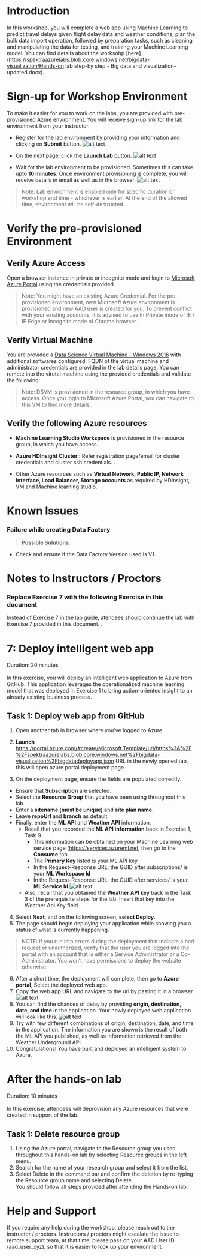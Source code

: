 # Introduction

In this workshop, you will complete a web app using Machine Learning to predict travel delays given flight delay data and weather conditions, plan the bulk data import operation, followed by preparation tasks, such as cleaning and manipulating the data for testing, and training your Machine Learning model. You can find details about the worksohp [here](https://spektraazurelabs.blob.core.windows.net/bigdata-visualization/Hands-on lab step-by step - Big data and visualization-updated.docx).

# Sign-up for Workshop Environment

To make it easier for you to work on the labs, you are provided with pre-provisioned Azure environment. You will receive sign-up link for the lab environment from your instructor. 

* Register for the lab environment by providing your information and clicking on **Submit** button.
 ![alt text](Images/01_signup.png)

* On the next page, click the **Launch Lab** button.
  ![alt text](Images/02_launch_lab.png)
 
* Wait for the lab environment to be provisioned. Sometimes this can take upto **10 minutes**. Once environment provisioning is complete, you will receive details in email as well as in the browser.
 ![alt text](Images/04_lab_env_details.png)
 
 > Note: Lab environment is enabled only for specific duration or workshop end time - whichever is earlier. At the end of the allowed time, environment will be self-destructed.

# Verify the pre-provisioned Environment

## Verify Azure Access

Open a browser instance in private or incognito mode and login to [Microsoft Azure Portal](https://portal.azure.com) using the credentials provided.

> Note: You might have an existing Azure Credential. For the pre-provisioned environment, new Microsoft Azure environment is provisioned and new AAD user is created for you. To prevent conflict with your existing accounts, it is advised to use In Private mode of IE / IE Edge or Incognito mode of Chrome browser.

## Verify Virtual Machine

You are provided a [Data Science Virtual Machine - Windows 2016](https://azuremarketplace.microsoft.com/en-us/marketplace/apps/microsoft-ads.windows-data-science-vm) with additional softwares configured. FQDN of the virtual machine and administrator credentials are provided in the lab details page. You can remote into the virutal machine using the provided credentials and validate the following:

> Note: DSVM is provisioned in the resource group, in which you have access. Once you login to Microsoft Azure Portal, you can navigate to this VM to find more details.
## Verify the following Azure resources
* **Machine Learning Studio Workspace** is provisioned in the resource group, in which you have access.

* **Azure HDInsight Cluster** : Refer registration page/email for cluster credentials and cluster ssh credentials. .  
* Other Azure resources such as **Virtual Network, Public IP, Network Interface, Load Balancer, Storage accounts** as required by HDInsight, VM and Machine learning studio.

# Known Issues

### Failure while creating Data Factory

> **Possible Solutions**:

 * Check and ensure if the Data Factory Version used is V1.

# Notes to Instructors / Proctors

###  Replace Exercise 7 with the following Exercise in this document

Instead of Exercise 7 in the lab guide, atendees should continue the lab with Exercise 7 provided in this document. .

# 7: Deploy intelligent web app
Duration: 20 minutes</br></br>
In this exercise, you will deploy an intelligent web application to Azure from GitHub. This application leverages the operationalized machine learning model that was deployed in Exercise 1 to bring action-oriented insight to an already existing business process.
## Task 1: Deploy web app from GitHub
1.	Open another tab in browser where you’ve logged to Azure
2.	**Launch** https://portal.azure.com/#create/Microsoft.Template/uri/https%3A%2F%2Fspektraazurelabs.blob.core.windows.net%2Fbigdata-visualization%2Fbigdatadeployapp.json URL in the newly opened tab, this will open azure portal deployment page.

3.	On the deployment page, ensure the fields are populated correctly. 
* Ensure that **Subscription** are selected.
*	Select the **Resource Group** that you have been using throughout this lab.
*	Enter a **sitename (must be unique)** and **site plan name**.
*	Leave **repoUrl** and **branch** as default.
*	Finally, enter the **ML API** and **Weather API** information. 
    *	Recall that you recorded the **ML API information** back in Exercise 1, Task 9.
        *	This information can be obtained on your Machine Learning web service page (https://services.azureml.net, then go to the **Consume** tab.
        *	The **Primary Key** listed is your ML API key
        *	In the Request-Response URL, the GUID after subscriptions/ is your **ML Workspace Id**
        *	In the Request-Response URL, the GUID after services/ is your **ML Service Id** 
         ![alt text](Images/05_consume_tab.png)
    *	Also, recall that you obtained the **Weather API key** back in the Task 3 of the prerequisite steps for the lab. Insert that key into the Weather Api Key field. 
4.	Select **Next**, and on the following screen, **select Deploy**.
5.	The page should begin deploying your application while showing you a status of what is currently happening. 

> NOTE: If you run into errors during the deployment that indicate a bad request or unauthorized, verify that the user you are logged into the portal with an account that is either a Service Administrator or a Co-Administrator. You won’t have permissions to deploy the website otherwise.

6.	After a short time, the deployment will complete, then go to **Azure portal**, Select the deployed web app.
7. Copy the web app URL and navigate to the url by pasting it in a browser.
![alt text](Images/06_webapp_url.png)	
8.	You can find the chances of delay by providing **origin, destination, date, and time** in the application. Your newly deployed web application will look like this.
![alt text](Images/07_adventure_wt.png)
9.	Try with few different combinations of origin, destination, date, and time in the application. The information you are shown is the result of both the ML API you published, as well as information retrieved from the Weather Underground API.
10.	Congratulations! You have built and deployed an intelligent system to Azure. 
# After the hands-on lab 
Duration: 10 minutes</br></br>
In this exercise, attendees will deprovision any Azure resources that were created in support of the lab.
## Task 1: Delete resource group
1.	Using the Azure portal, navigate to the Resource group you used throughout this hands-on lab by selecting Resource groups in the left menu.</br>
2.	Search for the name of your research group and select it from the list.</br>
3.	Select Delete in the command bar and confirm the deletion by re-typing the Resource group name and selecting Delete.</br>
You should follow all steps provided after attending the Hands-on lab.</br>

# Help and Support

If you require any help during the workshop, please reach out to the instructor / proctors. Instructors / proctors might escalate the issue to remote support team, at that time, please pass on your AAD User ID (aad_user_xyz), so that it is easier to look up your environment.


